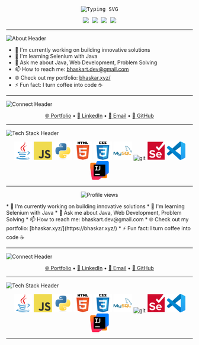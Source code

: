 <div align="center" style="font-family: 'Fira Code', monospace;">

<img src="https://readme-typing-svg.herokuapp.com?font=Fira+Code&size=42&duration=2800&pause=2000&color=000000&center=true&vCenter=true&width=940&lines=%24+whoami;%3E+Bhaskar;%24+cat+role.txt;%3E+CS+Engineer+%C3%97+Problem+Solver+%C3%97+Builder;%24+echo+%22Welcome+to+my+GitHub%22" alt="Typing SVG" />

<p align="center">
  
  <img src="https://img.shields.io/badge/$ Focus-Innovation-000000?style=flat-square&labelColor=ffffff" />
  <img src="https://img.shields.io/badge/$ Code-Java-000000?style=flat-square&labelColor=ffffff" />
  <img src="https://img.shields.io/badge/$ Status-Building-000000?style=flat-square&labelColor=ffffff" />
  <img src="https://img.shields.io/badge/$ Learning-Selenium-000000?style=flat-square&labelColor=ffffff" />
</p>

</div>

---

<img src="https://readme-typing-svg.herokuapp.com?font=Fira+Code&size=24&duration=2000&pause=1000&color=000000&vCenter=true&width=300&lines=%24+cat+about.txt" alt="About Header" />

* 🔭 I'm currently working on building innovative solutions
* 🌱 I'm learning Selenium with Java 
* 💬 Ask me about Java, Web Development, Problem Solving
* 📫 How to reach me: bhaskart.dev@gmail.com
* 🌐 Check out my portfolio: [bhaskar.xyz/](https://bhaskar.xyz/)
* ⚡ Fun fact: I turn coffee into code ☕

---

<img src="https://readme-typing-svg.herokuapp.com?font=Fira+Code&size=22&duration=2000&pause=1000&color=000000&vCenter=true&width=400&lines=%24+ls+connections%2F" alt="Connect Header" />

<p align="center">
  <a href="https://bhaskar.xyz/" target="_blank">🌐 Portfolio</a> •
  <a href="https://www.linkedin.com/in/bhaskart2004" target="_blank">💼 LinkedIn</a> •
  <a href="mailto:bhaskart.dev@gmail.com">📧 Email</a> •
  <a href="https://github.com/bhaskar2004" target="_blank">🐙 GitHub</a>
</p>

---

<img src="https://readme-typing-svg.herokuapp.com?font=Fira+Code&size=22&duration=2000&pause=1000&color=000000&vCenter=true&width=500&lines=%24+cat+tech-stack.json" alt="Tech Stack Header" />

<p align="center">
<img src="https://raw.githubusercontent.com/devicons/devicon/master/icons/java/java-original.svg" alt="java" width="50" height="50"/>
<img src="https://raw.githubusercontent.com/devicons/devicon/master/icons/javascript/javascript-original.svg" alt="javascript" width="50" height="50"/>
<img src="https://raw.githubusercontent.com/devicons/devicon/master/icons/python/python-original.svg" alt="python" width="50" height="50"/>
<img src="https://raw.githubusercontent.com/devicons/devicon/master/icons/html5/html5-original-wordmark.svg" alt="html5" width="50" height="50"/>
<img src="https://raw.githubusercontent.com/devicons/devicon/master/icons/css3/css3-original-wordmark.svg" alt="css3" width="50" height="50"/>
<img src="https://raw.githubusercontent.com/devicons/devicon/master/icons/mysql/mysql-original-wordmark.svg" alt="mysql" width="50" height="50"/>
<img src="https://www.vectorlogo.zone/logos/git-scm/git-scm-icon.svg" alt="git" width="50" height="50"/>
<img src="https://raw.githubusercontent.com/devicons/devicon/master/icons/selenium/selenium-original.svg" alt="selenium" width="50" height="50"/>
<img src="https://raw.githubusercontent.com/devicons/devicon/master/icons/vscode/vscode-original.svg" alt="vscode" width="50" height="50"/>
<img src="https://raw.githubusercontent.com/devicons/devicon/master/icons/intellij/intellij-original.svg" alt="intellij" width="50" height="50"/>
</p>

---

<p align="center">
<img src="https://komarev.com/ghpvc/?username=bhaskar2004&label=Profile%20views&color=0e75b6&style=flat" alt="Profile views" />
</p>
* 🔭 I'm currently working on building innovative solutions
* 🌱 I'm learning Selenium with Java 
* 💬 Ask me about Java, Web Development, Problem Solving
* 📫 How to reach me: bhaskart.dev@gmail.com
* 🌐 Check out my portfolio: [bhaskar.xyz/](https://bhaskar.xyz/)
* ⚡ Fun fact: I turn coffee into code ☕

---

<img src="https://readme-typing-svg.herokuapp.com?font=Fira+Code&size=22&duration=2000&pause=1000&color=000000&vCenter=true&width=400&lines=%24+ls+connections%2F" alt="Connect Header" />

<p align="center">
  <a href="https://bhaskar.xyz/" target="_blank">🌐 Portfolio</a> •
  <a href="https://www.linkedin.com/in/bhaskart2004" target="_blank">💼 LinkedIn</a> •
  <a href="mailto:bhaskart.dev@gmail.com">📧 Email</a> •
  <a href="https://github.com/bhaskar2004" target="_blank">🐙 GitHub</a>
</p>

---

<img src="https://readme-typing-svg.herokuapp.com?font=Fira+Code&size=22&duration=2000&pause=1000&color=000000&vCenter=true&width=500&lines=%24+cat+tech-stack.json" alt="Tech Stack Header" />

<p align="center">
<img src="https://raw.githubusercontent.com/devicons/devicon/master/icons/java/java-original.svg" alt="java" width="50" height="50"/>
<img src="https://raw.githubusercontent.com/devicons/devicon/master/icons/javascript/javascript-original.svg" alt="javascript" width="50" height="50"/>
<img src="https://raw.githubusercontent.com/devicons/devicon/master/icons/python/python-original.svg" alt="python" width="50" height="50"/>
<img src="https://raw.githubusercontent.com/devicons/devicon/master/icons/html5/html5-original-wordmark.svg" alt="html5" width="50" height="50"/>
<img src="https://raw.githubusercontent.com/devicons/devicon/master/icons/css3/css3-original-wordmark.svg" alt="css3" width="50" height="50"/>
<img src="https://raw.githubusercontent.com/devicons/devicon/master/icons/mysql/mysql-original-wordmark.svg" alt="mysql" width="50" height="50"/>
<img src="https://www.vectorlogo.zone/logos/git-scm/git-scm-icon.svg" alt="git" width="50" height="50"/>
<img src="https://raw.githubusercontent.com/devicons/devicon/master/icons/selenium/selenium-original.svg" alt="selenium" width="50" height="50"/>
<img src="https://raw.githubusercontent.com/devicons/devicon/master/icons/vscode/vscode-original.svg" alt="vscode" width="50" height="50"/>
<img src="https://raw.githubusercontent.com/devicons/devicon/master/icons/intellij/intellij-original.svg" alt="intellij" width="50" height="50"/>
</p>

---
